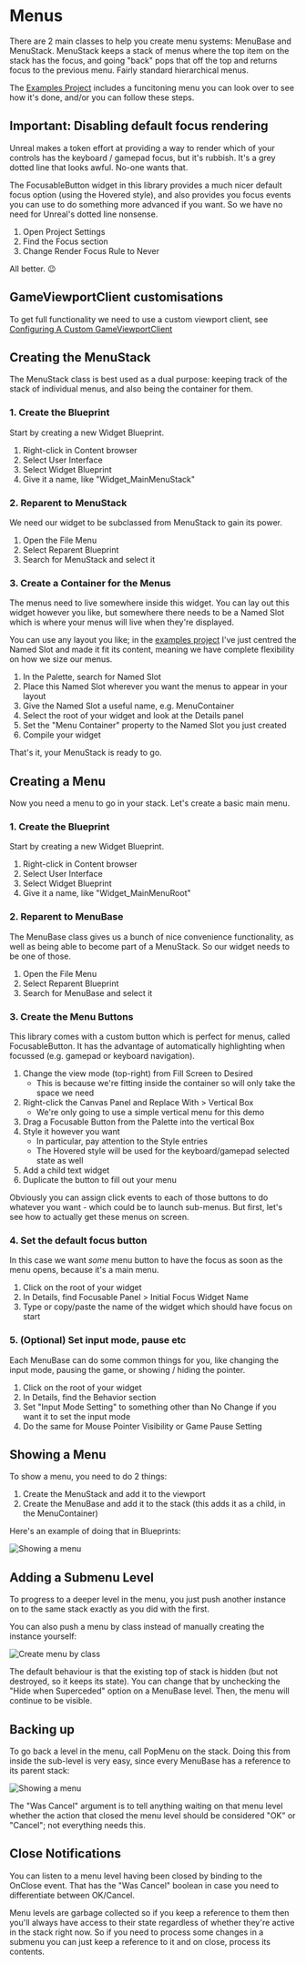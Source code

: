 # Menus

There are 2 main classes to help you create menu systems: MenuBase and MenuStack.
MenuStack keeps a stack of menus where the top item on the stack has the focus, and
going "back" pops that off the top and returns focus to the previous menu.
Fairly standard hierarchical menus.

The [Examples Project](https://github.com/sinbad/StevesUEExamples) includes a
funcitoning menu you can look over to see how it's done, and/or you can follow
these steps.

## Important: Disabling default focus rendering

Unreal makes a token effort at providing a way to render which of your controls
has the keyboard / gamepad focus, but it's rubbish. It's a grey dotted line
that looks awful. No-one wants that.

The FocusableButton widget in this library provides a much nicer default focus
option (using the Hovered style), and also provides you focus events you can
use to do something more advanced if you want. So we have no need for Unreal's
dotted line nonsense.

1. Open Project Settings
1. Find the Focus section
1. Change Render Focus Rule to Never

All better. 😉

## GameViewportClient customisations

To get full functionality we need to use a custom viewport client, see 
[Configuring A Custom GameViewportClient](../ReadMe.md/#configure-custom-gameviewportclient)

## Creating the MenuStack

The MenuStack class is best used as a dual purpose: keeping track of the stack 
of individual menus, and also being the container for them.

### 1. Create the Blueprint

Start by creating a new Widget Blueprint.

1. Right-click in Content browser
1. Select User Interface
1. Select Widget Blueprint
1. Give it a name, like "Widget_MainMenuStack"

### 2. Reparent to MenuStack

We need our widget to be subclassed from MenuStack to gain its power.

1. Open the File Menu
2. Select Reparent Blueprint
3. Search for MenuStack and select it

### 3. Create a Container for the Menus

The menus need to live somewhere inside this widget. You can lay out this
widget however you like, but somewhere there needs to be a Named Slot which is
where your menus will live when they're displayed.

You can use any layout you like; in the [examples project](https://github.com/sinbad/StevesUEExamples) I've just centred the Named Slot and made it fit its content, 
meaning we have complete flexibility on how we size our menus.

1. In the Palette, search for Named Slot
1. Place this Named Slot wherever you want the menus to appear in your layout
1. Give the Named Slot a useful name, e.g. MenuContainer
1. Select the root of your widget and look at the Details panel
1. Set the "Menu Container" property to the Named Slot you just created
1. Compile your widget

That's it, your MenuStack is ready to go. 

## Creating a Menu

Now you need a menu to go in your stack. Let's create a basic main menu.

### 1. Create the Blueprint

Start by creating a new Widget Blueprint.

1. Right-click in Content browser
1. Select User Interface
1. Select Widget Blueprint
1. Give it a name, like "Widget_MainMenuRoot"

### 2. Reparent to MenuBase

The MenuBase class gives us a bunch of nice convenience functionality, as well
as being able to become part of a MenuStack. So our widget needs to be one of those.

1. Open the File Menu
2. Select Reparent Blueprint
3. Search for MenuBase and select it

### 3. Create the Menu Buttons

This library comes with a custom button which is perfect for menus, called
FocusableButton. It has the advantage of automatically highlighting when
focussed (e.g. gamepad or keyboard navigation).

1. Change the view mode (top-right) from Fill Screen to Desired
    * This is because we're fitting inside the container so will only take the space we need
1. Right-click the Canvas Panel and Replace With > Vertical Box
    * We're only going to use a simple vertical menu for this demo
1. Drag a Focusable Button from the Palette into the vertical Box
1. Style it however you want
    * In particular, pay attention to the Style entries
    * The Hovered style will be used for the keyboard/gamepad selected state as well
1. Add a child text widget
1. Duplicate the button to fill out your menu

Obviously you can assign click events to each of those buttons to do whatever
you want - which could be to launch sub-menus. But first, let's see how to 
actually get these menus on screen.

### 4. Set the default focus button

In this case we want *some* menu button to have the focus as soon as the
menu opens, because it's a main menu.

1. Click on the root of your widget
1. In Details, find Focusable Panel > Initial Focus Widget Name
1. Type or copy/paste the name of the widget which should have focus on start

### 5. (Optional) Set input mode, pause etc

Each MenuBase can do some common things for you, like changing the input mode,
pausing the game, or showing / hiding the pointer.

1. Click on the root of your widget
1. In Details, find the Behavior section
1. Set "Input Mode Setting" to something other than No Change if you want it to set the input mode
1. Do the same for Mouse Pointer Visibility or Game Pause Setting


## Showing a Menu

To show a menu, you need to do 2 things:

1. Create the MenuStack and add it to the viewport
1. Create the MenuBase and add it to the stack (this adds it as a child, in the MenuContainer)

Here's an example of doing that in Blueprints:

![Showing a menu](../Resources/showingamenu.png)

## Adding a Submenu Level

To progress to a deeper level in the menu, you just push another instance on
to the same stack exactly as you did with the first. 

You can also push a menu by class instead of manually creating the instance
yourself:

![Create menu by class](../Resources/menupushbyclass.png)


The default behaviour is that the existing top of stack
is hidden (but not destroyed, so it keeps its state). You can change that
by unchecking the "Hide when Superceded" option on a MenuBase level. Then, the
menu will continue to be visible.

## Backing up

To go back a level in the menu, call PopMenu on the stack. Doing this from
inside the sub-level is very easy, since every MenuBase has a reference to its
parent stack:

![Showing a menu](../Resources/popmenu.png)

The "Was Cancel" argument is to tell anything waiting on that menu level whether
the action that closed the menu level should be considered "OK" or "Cancel";
not everything needs this.


## Close Notifications

You can listen to a menu level having been closed by binding to the OnClose
event. That has the "Was Cancel" boolean in case you need to differentiate
between OK/Cancel. 

Menu levels are garbage collected so if you keep a reference to them then you'll
always have access to their state regardless of whether they're active in the
stack right now. So if you need to process some changes in a submenu you can 
just keep a reference to it and on close, process its contents.





